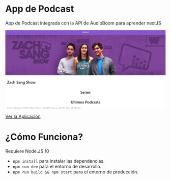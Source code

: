 # App de Podcast

App de Podcast integrada con la API de AudioBoom para aprender nextJS

![Captura de la App](./readme-statics/Captura.PNG)

[Ver la Aplicación]()

# ¿Cómo Funciona?

Requiere Node.JS 10

-   `npm install` para instalar las dependencias.
-   `npm run dev` para el entorno de desarrollo.
-   `npm run build && npm start` para el entorno de producción.
